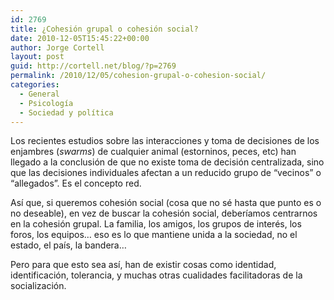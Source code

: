 ```yaml
---
id: 2769
title: ¿Cohesión grupal o cohesión social?
date: 2010-12-05T15:45:22+00:00
author: Jorge Cortell
layout: post
guid: http://cortell.net/blog/?p=2769
permalink: /2010/12/05/cohesion-grupal-o-cohesion-social/
categories:
  - General
  - Psicología
  - Sociedad y polí­tica
---
```

Los recientes estudios sobre las interacciones y toma de decisiones de los enjambres (_swarms_) de cualquier animal (estorninos, peces, etc) han llegado a la conclusión de que no existe toma de decisión centralizada, sino que las decisiones individuales afectan a un reducido grupo de &#8220;vecinos&#8221; o &#8220;allegados&#8221;. Es el concepto red.

Así que, si queremos cohesión social (cosa que no sé hasta que punto es o no deseable), en vez de buscar la cohesión social, deberíamos centrarnos en la cohesión grupal. La familia, los amigos, los grupos de interés, los foros, los equipos&#8230; eso es lo que mantiene unida a la sociedad, no el estado, el país, la bandera&#8230;

Pero para que esto sea así, han de existir cosas como identidad, identificación, tolerancia, y muchas otras cualidades facilitadoras de la socialización.